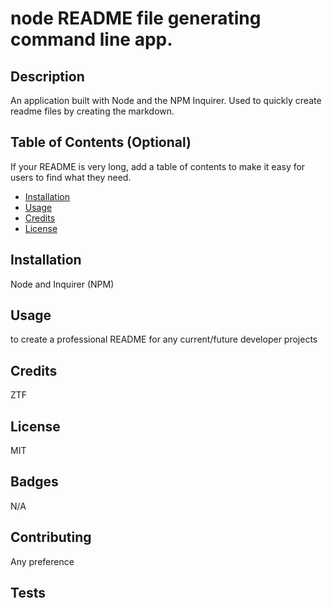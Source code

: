 # node README file generating command line app.

## Description

An application built with Node and the NPM Inquirer. Used to quickly create readme files by creating the markdown.

## Table of Contents (Optional)

If your README is very long, add a table of contents to make it easy for users to find what they need.

- [Installation](#installation)
- [Usage](#usage)
- [Credits](#credits)
- [License](#license)

## Installation

Node and Inquirer (NPM)

## Usage

to create a professional README for any current/future developer projects

## Credits

ZTF

## License

MIT

## Badges

N/A

## Contributing

Any preference

## Tests

